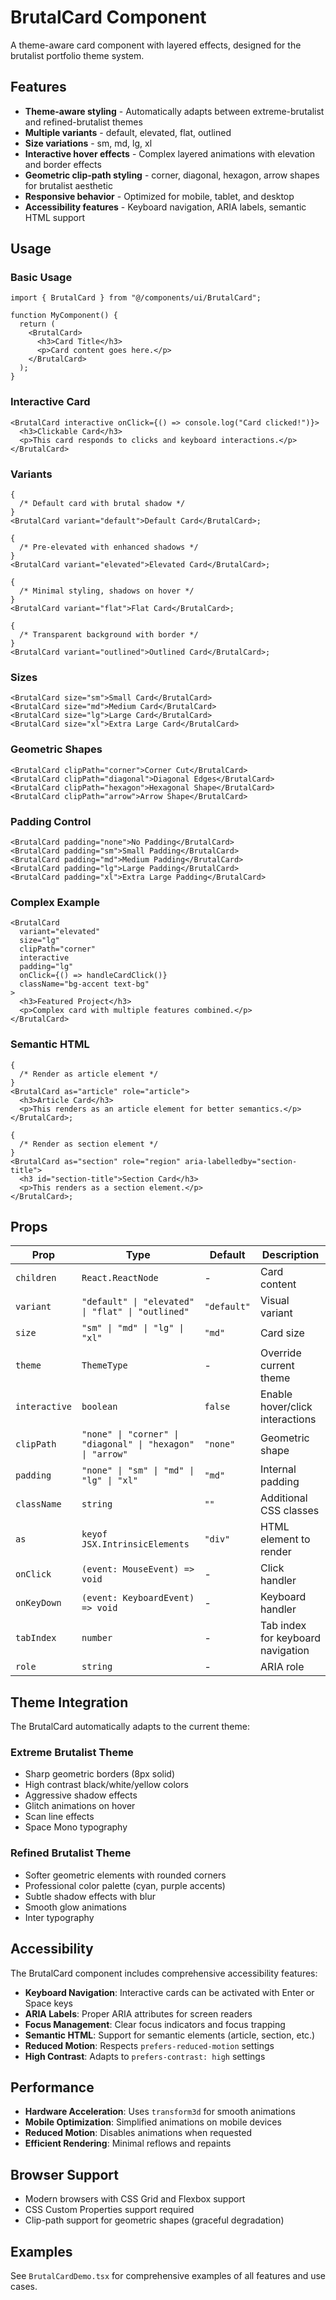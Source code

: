 # BrutalCard Component

A theme-aware card component with layered effects, designed for the brutalist portfolio theme system.

## Features

- **Theme-aware styling** - Automatically adapts between extreme-brutalist and refined-brutalist themes
- **Multiple variants** - default, elevated, flat, outlined
- **Size variations** - sm, md, lg, xl
- **Interactive hover effects** - Complex layered animations with elevation and border effects
- **Geometric clip-path styling** - corner, diagonal, hexagon, arrow shapes for brutalist aesthetic
- **Responsive behavior** - Optimized for mobile, tablet, and desktop
- **Accessibility features** - Keyboard navigation, ARIA labels, semantic HTML support

## Usage

### Basic Usage

```tsx
import { BrutalCard } from "@/components/ui/BrutalCard";

function MyComponent() {
  return (
    <BrutalCard>
      <h3>Card Title</h3>
      <p>Card content goes here.</p>
    </BrutalCard>
  );
}
```

### Interactive Card

```tsx
<BrutalCard interactive onClick={() => console.log("Card clicked!")}>
  <h3>Clickable Card</h3>
  <p>This card responds to clicks and keyboard interactions.</p>
</BrutalCard>
```

### Variants

```tsx
{
  /* Default card with brutal shadow */
}
<BrutalCard variant="default">Default Card</BrutalCard>;

{
  /* Pre-elevated with enhanced shadows */
}
<BrutalCard variant="elevated">Elevated Card</BrutalCard>;

{
  /* Minimal styling, shadows on hover */
}
<BrutalCard variant="flat">Flat Card</BrutalCard>;

{
  /* Transparent background with border */
}
<BrutalCard variant="outlined">Outlined Card</BrutalCard>;
```

### Sizes

```tsx
<BrutalCard size="sm">Small Card</BrutalCard>
<BrutalCard size="md">Medium Card</BrutalCard>
<BrutalCard size="lg">Large Card</BrutalCard>
<BrutalCard size="xl">Extra Large Card</BrutalCard>
```

### Geometric Shapes

```tsx
<BrutalCard clipPath="corner">Corner Cut</BrutalCard>
<BrutalCard clipPath="diagonal">Diagonal Edges</BrutalCard>
<BrutalCard clipPath="hexagon">Hexagonal Shape</BrutalCard>
<BrutalCard clipPath="arrow">Arrow Shape</BrutalCard>
```

### Padding Control

```tsx
<BrutalCard padding="none">No Padding</BrutalCard>
<BrutalCard padding="sm">Small Padding</BrutalCard>
<BrutalCard padding="md">Medium Padding</BrutalCard>
<BrutalCard padding="lg">Large Padding</BrutalCard>
<BrutalCard padding="xl">Extra Large Padding</BrutalCard>
```

### Complex Example

```tsx
<BrutalCard
  variant="elevated"
  size="lg"
  clipPath="corner"
  interactive
  padding="lg"
  onClick={() => handleCardClick()}
  className="bg-accent text-bg"
>
  <h3>Featured Project</h3>
  <p>Complex card with multiple features combined.</p>
</BrutalCard>
```

### Semantic HTML

```tsx
{
  /* Render as article element */
}
<BrutalCard as="article" role="article">
  <h3>Article Card</h3>
  <p>This renders as an article element for better semantics.</p>
</BrutalCard>;

{
  /* Render as section element */
}
<BrutalCard as="section" role="region" aria-labelledby="section-title">
  <h3 id="section-title">Section Card</h3>
  <p>This renders as a section element.</p>
</BrutalCard>;
```

## Props

| Prop          | Type                                                       | Default     | Description                       |
| ------------- | ---------------------------------------------------------- | ----------- | --------------------------------- |
| `children`    | `React.ReactNode`                                          | -           | Card content                      |
| `variant`     | `"default" \| "elevated" \| "flat" \| "outlined"`          | `"default"` | Visual variant                    |
| `size`        | `"sm" \| "md" \| "lg" \| "xl"`                             | `"md"`      | Card size                         |
| `theme`       | `ThemeType`                                                | -           | Override current theme            |
| `interactive` | `boolean`                                                  | `false`     | Enable hover/click interactions   |
| `clipPath`    | `"none" \| "corner" \| "diagonal" \| "hexagon" \| "arrow"` | `"none"`    | Geometric shape                   |
| `padding`     | `"none" \| "sm" \| "md" \| "lg" \| "xl"`                   | `"md"`      | Internal padding                  |
| `className`   | `string`                                                   | `""`        | Additional CSS classes            |
| `as`          | `keyof JSX.IntrinsicElements`                              | `"div"`     | HTML element to render            |
| `onClick`     | `(event: MouseEvent) => void`                              | -           | Click handler                     |
| `onKeyDown`   | `(event: KeyboardEvent) => void`                           | -           | Keyboard handler                  |
| `tabIndex`    | `number`                                                   | -           | Tab index for keyboard navigation |
| `role`        | `string`                                                   | -           | ARIA role                         |

## Theme Integration

The BrutalCard automatically adapts to the current theme:

### Extreme Brutalist Theme

- Sharp geometric borders (8px solid)
- High contrast black/white/yellow colors
- Aggressive shadow effects
- Glitch animations on hover
- Scan line effects
- Space Mono typography

### Refined Brutalist Theme

- Softer geometric elements with rounded corners
- Professional color palette (cyan, purple accents)
- Subtle shadow effects with blur
- Smooth glow animations
- Inter typography

## Accessibility

The BrutalCard component includes comprehensive accessibility features:

- **Keyboard Navigation**: Interactive cards can be activated with Enter or Space keys
- **ARIA Labels**: Proper ARIA attributes for screen readers
- **Focus Management**: Clear focus indicators and focus trapping
- **Semantic HTML**: Support for semantic elements (article, section, etc.)
- **Reduced Motion**: Respects `prefers-reduced-motion` settings
- **High Contrast**: Adapts to `prefers-contrast: high` settings

## Performance

- **Hardware Acceleration**: Uses `transform3d` for smooth animations
- **Mobile Optimization**: Simplified animations on mobile devices
- **Reduced Motion**: Disables animations when requested
- **Efficient Rendering**: Minimal reflows and repaints

## Browser Support

- Modern browsers with CSS Grid and Flexbox support
- CSS Custom Properties support required
- Clip-path support for geometric shapes (graceful degradation)

## Examples

See `BrutalCardDemo.tsx` for comprehensive examples of all features and use cases.
